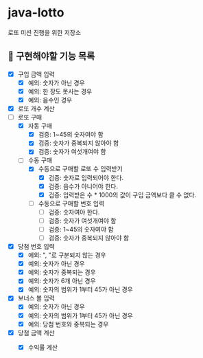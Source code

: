 # java-lotto
로또 미션 진행을 위한 저장소

## 🎯 구현해야할 기능 목록
- [x] 구입 금액 입력
    - [x] 예외: 숫자가 아닌 경우
    - [x] 예외: 한 장도 못사는 경우
    - [x] 예외: 음수인 경우
- [x] 로또 개수 계산
- [ ] 로또 구매
    - [x] 자동 구매
      - [x] 검증: 1~45의 숫자여야 함
      - [x] 검증: 숫자가 중복되지 않아야 함
      - [x] 검증: 숫자가 여섯개여야 함
    - [ ] 수동 구매
      - [x] 수동으로 구매할 로또 수 입력받기
        - [x] 검증: 숫자로 입력되어야 한다.
        - [x] 검증: 음수가 아니어야 한다.
        - [x] 검증: 입력받은 수 * 1000의 값이 구입 금액보다 클 수 없다.
      - [ ] 수동으로 구매할 번호 입력
        - [ ] 검증: 숫자여야 한다.
        - [ ] 검증: 숫자가 여섯개여야 함
        - [ ] 검증: 1~45의 숫자여야 함
        - [ ] 검증: 숫자가 중복되지 않아야 함
- [x] 당첨 번호 입력
    - [x] 예외: ", "로 구분되지 않는 경우
    - [x] 예외: 숫자가 아닌 경우
    - [x] 예외: 숫자가 중복되는 경우
    - [x] 예외: 숫자가 6개 아닌 경우
    - [x] 예외: 숫자의 범위가 1부터 45가 아닌 경우
- [x] 보너스 볼 입력
    - [x] 예외: 숫자가 아닌 경우
    - [x] 예외: 숫자의 범위가 1부터 45가 아닌 경우
    - [x] 예외: 당첨 번호와 중복되는 경우
- [x] 당첨 금액 계산 
    - [x] 수익률 계산
  